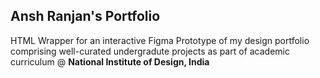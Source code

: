 ## **Ansh Ranjan's** Portfolio
HTML Wrapper for an interactive Figma Prototype of my design portfolio comprising well-curated undergradute projects as part of academic curriculum @ **National Institute of Design, India**
